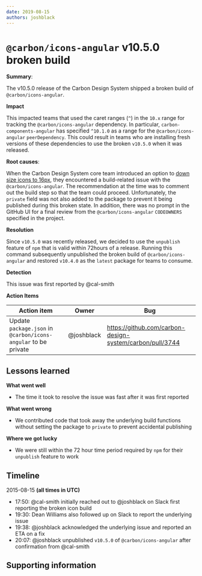 ```yaml
---
date: 2019-08-15
authors: joshblack
---
```


# `@carbon/icons-angular` v10.5.0 broken build

**Summary**:

The v10.5.0 release of the Carbon Design System shipped a broken build of
`@carbon/icons-angular`.

**Impact**

This impacted teams that used the caret ranges (`^`) in the `10.x` range for
tracking the `@carbon/icons-angular` dependency. In particular,
`carbon-components-angular` has specified `^10.1.0` as a range for the
`@carbon/icons-angular` `peerDependency`. This could result in teams who are
installing fresh versions of these dependencies to use the broken `v10.5.0` when
it was released.

**Root causes**:

When the Carbon Design System core team introduced an option to
[down size icons to 16px](https://github.com/carbon-design-system/carbon/pull/3501),
they encountered a build-related issue with the `@carbon/icons-angular`. The
recommendation at the time was to comment out the build step so that the team
could proceed. Unfortunately, the `private` field was not also added to the
package to prevent it being published during this broken state. In addition,
there was no prompt in the GitHub UI for a final review from the
`@carbon/icons-angular` `CODEOWNERS` specified in the project.

**Resolution**

Since `v10.5.0` was recently released, we decided to use the `unpublish` feature
of `npm` that is valid within 72hours of a release. Running this command
subsequently unpublished the broken build of `@carbon/icons-angular` and
restored `v10.4.0` as the `latest` package for teams to consume.

**Detection**

This issue was first reported by @cal-smith

**Action Items**

| Action item                                                    | Owner      | Bug                                                      |
| -------------------------------------------------------------- | ---------- | -------------------------------------------------------- |
| Update `package.json` in `@carbon/icons-angular` to be private | @joshblack | https://github.com/carbon-design-system/carbon/pull/3744 |

## Lessons learned

**What went well**

- The time it took to resolve the issue was fast after it was first reported

**What went wrong**

- We contributed code that took away the underlying build functions without
  setting the package to `private` to prevent accidental publishing

**Where we got lucky**

- We were still within the 72 hour time period required by `npm` for their
  `unpublish` feature to work

## Timeline

2015-08-15 **(all times in UTC)**

- 17:50: @cal-smith initially reached out to @joshblack on Slack first reporting
  the broken icon build
- 19:30: Dean Williams also followed up on Slack to report the underlying issue
- 19:38: @joshblack acknowledged the underlying issue and reported an ETA on a
  fix
- 20:07: @joshblack unpublished `v10.5.0` of `@carbon/icons-angular` after
  confirmation from @cal-smith

## Supporting information
